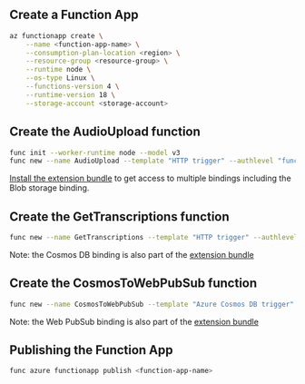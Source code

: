## Create a Function App

```sh
az functionapp create \
    --name <function-app-name> \
    --consumption-plan-location <region> \
    --resource-group <resource-group> \
    --runtime node \
    --os-type Linux \
    --functions-version 4 \
    --runtime-version 18 \
    --storage-account <storage-account>
```

## Create the AudioUpload function

```sh
func init --worker-runtime node --model v3
func new --name AudioUpload --template "HTTP trigger" --authlevel "function"
```

[Install the extension bundle](https://learn.microsoft.com/en-us/azure/azure-functions/functions-bindings-storage-blob?tabs=in-process%2Cextensionv5%2Cextensionv3&pivots=programming-language-javascript#install-bundle) to get access to multiple bindings including the Blob storage binding.

## Create the GetTranscriptions function

```sh
func new --name GetTranscriptions --template "HTTP trigger" --authlevel "function"
```

Note: the Cosmos DB binding is also part of the [extension bundle](https://learn.microsoft.com/en-us/azure/azure-functions/functions-bindings-cosmosdb-v2?tabs=in-process%2Cfunctionsv2&pivots=programming-language-javascript#install-bundle)

## Create the CosmosToWebPubSub function

```sh
func new --name CosmosToWebPubSub --template "Azure Cosmos DB trigger"
```

Note: the Web PubSub binding is also part of the [extension bundle](https://learn.microsoft.com/en-us/azure/azure-web-pubsub/reference-functions-bindings?tabs=javascript#add-to-your-functions-app)

## Publishing the Function App

```sh
func azure functionapp publish <function-app-name>
```
